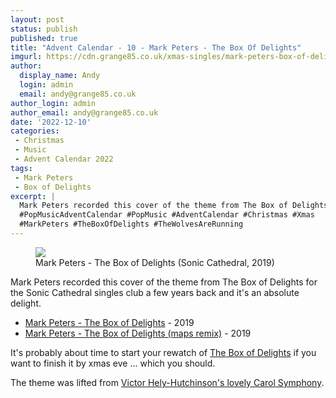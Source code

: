 ```yaml
---
layout: post
status: publish
published: true
title: "Advent Calendar - 10 - Mark Peters - The Box Of Delights"
imgurl: https://cdn.grange85.co.uk/xmas-singles/mark-peters-box-of-delights-sleeve.jpg
author:
  display_name: Andy
  login: admin
  email: andy@grange85.co.uk
author_login: admin
author_email: andy@grange85.co.uk
date: '2022-12-10'
categories:
 - Christmas
 - Music
 - Advent Calendar 2022
tags:
 - Mark Peters
 - Box of Delights
excerpt: |
  Mark Peters recorded this cover of the theme from The Box of Delights for the Sonic Cathedral singles club a few years back and it's an absolute delight.
  #PopMusicAdventCalendar #PopMusic #AdventCalendar #Christmas #Xmas
  #MarkPeters #TheBoxOfDelights #TheWolvesAreRunning
---
```

<figure class="aligncenter"><img src="https://cdn.grange85.co.uk/xmas-singles/mark-peters-box-of-delights-sleeve.jpg" class="img-responsive" /><figcaption>Mark Peters - The Box of Delights (Sonic Cathedral, 2019)</figcaption></figure>

Mark Peters recorded this cover of the theme from The Box of Delights for the Sonic Cathedral singles club a few years back and it's an absolute delight.

 - [Mark Peters  - The Box of Delights](https://mark-peters.bandcamp.com/track/the-box-of-delights) - 2019  
 - [Mark Peters  - The Box of Delights (maps remix)](https://mark-peters.bandcamp.com/track/the-box-of-delights-maps-remix) - 2019  

It's probably about time to start your rewatch of [The Box of Delights](https://en.wikipedia.org/wiki/The_Box_of_Delights_(TV_series)) if you want to finish it by xmas eve ... which you should.

The theme was lifted from [Victor Hely-Hutchinson's lovely Carol Symphony](https://www.youtube.com/watch?v=EPsOZUMB3NA).
